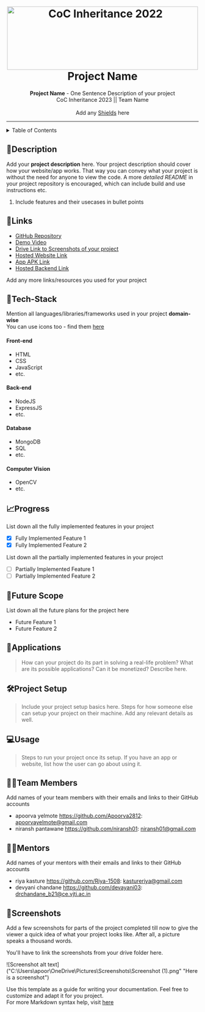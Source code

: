 <h1 align="center">
  <a href="https://github.com/CommunityOfCoders/Inheritance-2023">
    <img src="./Untitled.png" alt="CoC Inheritance 2022" width="500" height="166">
  </a>
  <br>
  Project Name
</h1>

<div align="center">
   <strong>Project Name</strong> - One Sentence Description of your project<br>
  CoC Inheritance 2023 || Team Name <br> <br>
  Add any <a href="https://shields.io/">Shields</a> here
</div>
<hr>

<details>
<summary>Table of Contents</summary>

- [Description](#description)
- [Links](#links)
- [Tech Stack](#tech-stack)
- [Progress](#progress)
- [Future Scope](#future-scope)
- [Applications](#applications)
- [Project Setup](#project-setup)
- [Usage](#usage)
- [Team Members](#team-members)
- [Mentors](#mentors)
- [Screenshots](#screenshots)

</details>

## 📝Description

Add your **project description** here. Your project description should cover how your website/app works. That way you can convey what your project is without the need for anyone to view the code. A more _detailed README_ in your project repository is encouraged, which can include build and use instructions etc.

1. Include features and their usecases in bullet points

## 🔗Links

- [GitHub Repository]()
- [Demo Video]()
- [Drive Link to Screenshots of your project]()
- [Hosted Website Link]()
- [App APK Link]()
- [Hosted Backend Link]()

Add any more links/resources you used for your project

## 🤖Tech-Stack

Mention all languages/libraries/frameworks used in your project **domain-wise**  
You can use icons too - find them [here](https://github.com/get-icon/geticon)

#### Front-end

- HTML
- CSS
- JavaScript
- etc.

#### Back-end

- NodeJS
- ExpressJS
- etc.

#### Database

- MongoDB
- SQL
- etc.

#### Computer Vision

- OpenCV
- etc.

## 📈Progress

List down all the fully implemented features in your project

- [x] Fully Implemented Feature 1
- [x] Fully Implemented Feature 2

List down all the partially implemented features in your project

- [ ] Partially Implemented Feature 1
- [ ] Partially Implemented Feature 2

## 🔮Future Scope

List down all the future plans for the project here

- Future Feature 1
- Future Feature 2

## 💸Applications

> How can your project do its part in solving a real-life problem? What are its possible applications? Can it be monetized? Describe here.

## 🛠Project Setup

> Include your project setup basics here. Steps for how someone else can setup your project on their machine. Add any relevant details as well.

## 💻Usage

> Steps to run your project once its setup. If you have an app or website, list how the user can go about using it.

## 👨‍💻Team Members

Add names of your team members with their emails and links to their GitHub accounts

- apoorva yelmote https://github.com/Apoorva2812: apoorvayelmote@gmail.com
- niransh pantawane https://github.com/niransh01: niransh01@gmail.com

## 👨‍🏫Mentors

Add names of your mentors with their emails and links to their GitHub accounts

- riya kasture https://github.com/Riya-1508: kastureriya@gmail.com
- devyani chandane https://github.com/devayani03: drchandane_b21@ce.vjti.ac.in

## 📱Screenshots

Add a few screenshots for parts of the project completed till now to give the viewer a quick idea of what your project looks like. After all, a picture speaks a thousand words.

You'll have to link the screenshots from your drive folder here.

![Screenshot alt text]("C:\Users\apoor\OneDrive\Pictures\Screenshots\Screenshot (1).png" "Here is a screenshot")

Use this template as a guide for writing your documentation. Feel free to customize and adapt it for you project.  
For more Markdown syntax help, visit [here](https://www.markdownguide.org/basic-syntax/)
